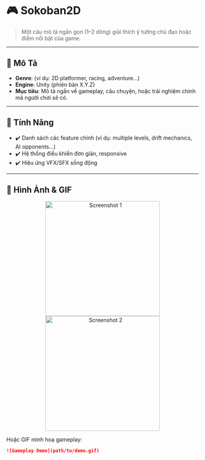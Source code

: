 # 🎮 Sokoban2D

> Một câu mô tả ngắn gọn (1–2 dòng) giải thích ý tưởng chủ đạo hoặc điểm nổi bật của game.

---

## 📖 Mô Tả

- **Genre**: (ví dụ: 2D platformer, racing, adventure…)  
- **Engine**: Unity (phiên bản X.Y.Z)  
- **Mục tiêu**: Mô tả ngắn về gameplay, câu chuyện, hoặc trải nghiệm chính mà người chơi sẽ có.  

---

## 🚀 Tính Năng

- ✔️ Danh sách các feature chính (ví dụ: multiple levels, drift mechanics, AI opponents…)  
- ✔️ Hệ thống điều khiển đơn giản, responsive  
- ✔️ Hiệu ứng VFX/SFX sống động  

---

## 📸 Hình Ảnh & GIF

<p align="center">
  <img src="path/to/screenshot1.png" width="300" alt="Screenshot 1"/>
  <img src="path/to/screenshot2.png" width="300" alt="Screenshot 2"/>
</p>

Hoặc GIF minh hoạ gameplay:

```md
![Gameplay Demo](path/to/demo.gif)
